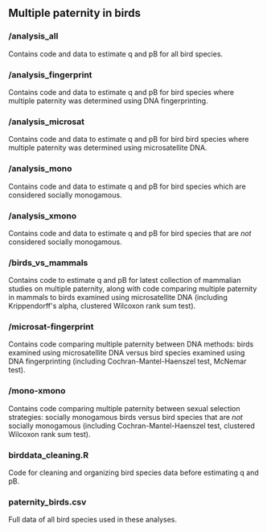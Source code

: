 ## Multiple paternity in birds

### /analysis_all
Contains code and data to estimate q and pB for all bird species.

### /analysis_fingerprint
Contains code and data to estimate q and pB for bird species where multiple paternity was determined using DNA fingerprinting.

### /analysis_microsat
Contains code and data to estimate q and pB for bird bird species where multiple paternity was determined using microsatellite DNA.

### /analysis_mono
Contains code and data to estimate q and pB for bird species which are considered socially monogamous.

### /analysis_xmono
Contains code and data to estimate q and pB for bird species that are *not* considered socially monogamous.

### /birds_vs_mammals
Contains code to estimate q and pB for latest collection of mammalian studies on multiple paternity, along with code comparing multiple paternity in mammals to birds examined using microsatellite DNA (including Krippendorff's alpha, clustered Wilcoxon rank sum test).

### /microsat-fingerprint
Contains code comparing multiple paternity between DNA methods: birds examined using microsatellite DNA versus bird species examined using DNA fingerprinting (including Cochran-Mantel-Haenszel test, McNemar test).

### /mono-xmono
Contains code comparing multiple paternity between sexual selection strategies: socially monogamous birds versus bird species that are *not* socially monogamous (including Cochran-Mantel-Haenszel test, clustered Wilcoxon rank sum test).

### birddata_cleaning.R
Code for cleaning and organizing bird species data before estimating q and pB.

### paternity_birds.csv
Full data of all bird species used in these analyses.
